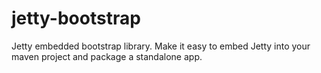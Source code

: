 jetty-bootstrap
===============

Jetty embedded bootstrap library. Make it easy to embed Jetty into your maven project and package a standalone app.
